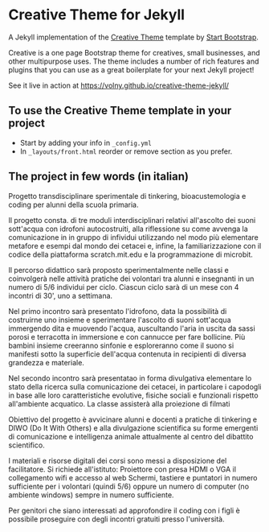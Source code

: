 # Creative Theme for Jekyll

A Jekyll implementation of the [Creative Theme](http://startbootstrap.com/template-overviews/creative/) template by [Start Bootstrap](http://startbootstrap.com).

Creative is a one page Bootstrap theme for creatives, small businesses, and other multipurpose uses.
The theme includes a number of rich features and plugins that you can use as a great boilerplate for your next Jekyll project! 

See it live in action at <https://volny.github.io/creative-theme-jekyll/>

## To use the Creative Theme template in your project

- Start by adding your info in `_config.yml`
- In `_layouts/front.html` reorder or remove section as you prefer.

## The project in few words (in italian)
Progetto transdisciplinare sperimentale di tinkering, bioacustemologia e coding per alunni della scuola primaria.

Il progetto consta. di tre moduli interdisciplinari relativi all'ascolto dei suoni sott'acqua con idrofoni autocostruiti, alla riflessione su come avvenga la comunicazione in in gruppo di infividui utilizzando nel modo più elementare metafore e esempi dal mondo dei cetacei e, infine, la familiarizzazione con il codice della piattaforma scratch.mit.edu e la programmazione di microbit.

Il percorso didattico sarà proposto sperimentalmente nelle classi e coinvolgerà nelle attività pratiche dei volontari tra alunni e insegnanti in un numero di 5/6 individui per ciclo. Ciascun ciclo sarà di un mese con 4 incontri di 30', uno a settimana.


Nel primo incontro sarà presentato l'idrofono, data la possibilità di costruirne uno insieme e sperimentare l'ascolto di suoni sott'acqua immergendo dita e muovendo l'acqua, auscultando l'aria in uscita da sassi porosi e terracotta in immersione e con cannucce per fare bollicine. Più bambini insieme creeranno sinfonie e esploreranno come il suono si manifesti sotto la superficie dell'acqua contenuta in recipienti di diversa grandezza e materiale.

Nel secondo incontro sarà presentatao in forma divulgativa elementare lo stato della ricerca sulla comunicazione dei cetacei, in particolare i capodogli in base alle loro caratteristiche evolutive, fisiche  sociali e funzionali rispetto all'ambiente acquatico. La classe assisterà alla proiezione di filmati




Obiettivo del progetto è avvicinare alunni e docenti a pratiche di tinkering e DIWO (Do It With Others) e alla divulgazione scientifica su forme emergenti di comunicazione e intelligenza animale attualmente al centro del dibattito scientifico. 

I materiali e risorse digitali dei corsi sono messi a disposizione del facilitatore.
Si richiede all'istituto:
Proiettore con presa HDMI o VGA
 il collegamento wifi e accesso al web
Schermi, tastiere e puntatori in numero sufficiente per i volontari (quindi 5/6) oppure
un numero di computer (no ambiente windows) sempre in numero sufficiente.

Per genitori che siano interessati ad approfondire il coding con i figli è possibile proseguire con degli incontri gratuiti presso l'università.
